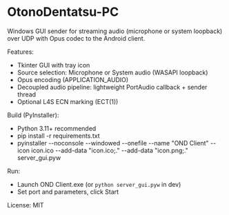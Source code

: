 # OtonoDentatsu-PC

Windows GUI sender for streaming audio (microphone or system loopback) over UDP with Opus codec to the Android client.

Features:
- Tkinter GUI with tray icon
- Source selection: Microphone or System audio (WASAPI loopback)
- Opus encoding (APPLICATION_AUDIO)
- Decoupled audio pipeline: lightweight PortAudio callback + sender thread
- Optional L4S ECN marking (ECT(1))

Build (PyInstaller):
- Python 3.11+ recommended
- pip install -r requirements.txt
- pyinstaller --noconsole --windowed --onefile --name "OND Client" --icon icon.ico --add-data "icon.ico;." --add-data "icon.png;." server_gui.pyw

Run:
- Launch OND Client.exe (or `python server_gui.pyw` in dev)
- Set port and parameters, click Start

License: MIT
